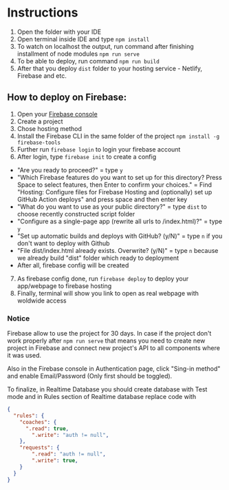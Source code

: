 # Instructions

1. Open the folder with your IDE
2. Open terminal inside IDE and type `npm install`
3. To watch on localhost the output, run command after finishing installment of node modules `npm run serve`
4. To be able to deploy, run command `npm run build`
5. After that you deploy `dist` folder to your hosting service - Netlify, Firebase and etc.

## How to deploy on Firebase:

1. Open your [Firebase console](https://firebase.google.com/)
2. Create a project
3. Chose hosting method
4. Install the Firebase CLI in the same folder of the project `npm install -g firebase-tools`
5. Further run `firebase login` to login your firebase account
6. After login, type `firebase init` to create a config
  - "Are you ready to proceed?" = type `y`
  - "Which Firebase features do you want to set up for this directory? Press Space to select features, then Enter to confirm your choices." = Find "Hosting: Configure files for Firebase Hosting and (optionally) set up GitHub Action deploys" and press space and then enter key
  - "What do you want to use as your public directory?" = type `dist` to choose recently constructed script folder
  - "Configure as a single-page app (rewrite all urls to /index.html)?" = type `y`
  - "Set up automatic builds and deploys with GitHub? (y/N)" = type `n` if you don't want to deploy with Github
  - "File dist/index.html already exists. Overwrite? (y/N)" = type `n` because we already build "dist" folder which ready to deployment
  - After all, firebase config will be created
7. As firebase config done, run `firebase deploy` to deploy your app/webpage to firebase hosting 
8. Finally, terminal will show you link to open as real webpage with woldwide access

### Notice
Firebase allow to use the project for 30 days. In case if the project don't work properly after `npm run serve` that means you need to create new project in Firebase and connect new project's API to all components where it was used.

Also in the Firebase console in Authentication page, click "Sing-in method" and enable Email/Password (Only first should be toggled).

To finalize, in Realtime Database you should create database with Test mode and in Rules section of Realtime database replace code with

```JSON
{
  "rules": {
    "coaches": {
      ".read": true,
    	".write": "auth != null",
    },
    "requests": {
    	".read": "auth != null",
    	".write": true,
    }
  }
}
```
